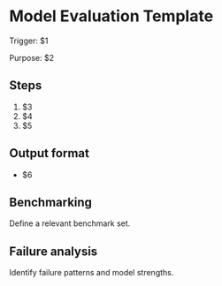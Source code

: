 # Model Evaluation Template

Trigger: $1

Purpose: $2

## Steps

1. $3
2. $4
3. $5

## Output format
- $6

## Benchmarking
Define a relevant benchmark set.

## Failure analysis
Identify failure patterns and model strengths.

<!-- $1=Model trigger path, $2=Purpose statement, $3=First step description, $4=Second step description, $5=Third step description, $6=Output format requirements -->
